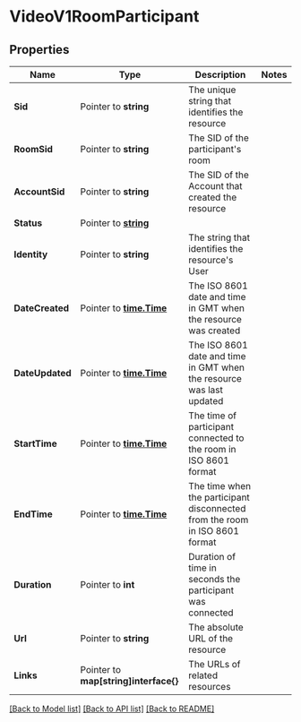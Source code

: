 # VideoV1RoomParticipant

## Properties

Name | Type | Description | Notes
------------ | ------------- | ------------- | -------------
**Sid** | Pointer to **string** | The unique string that identifies the resource |
**RoomSid** | Pointer to **string** | The SID of the participant's room |
**AccountSid** | Pointer to **string** | The SID of the Account that created the resource |
**Status** | Pointer to [**string**](RoomParticipantEnumStatus.md) |  |
**Identity** | Pointer to **string** | The string that identifies the resource's User |
**DateCreated** | Pointer to [**time.Time**](time.Time.md) | The ISO 8601 date and time in GMT when the resource was created |
**DateUpdated** | Pointer to [**time.Time**](time.Time.md) | The ISO 8601 date and time in GMT when the resource was last updated |
**StartTime** | Pointer to [**time.Time**](time.Time.md) | The time of participant connected to the room in ISO 8601 format |
**EndTime** | Pointer to [**time.Time**](time.Time.md) | The time when the participant disconnected from the room in ISO 8601 format |
**Duration** | Pointer to **int** | Duration of time in seconds the participant was connected |
**Url** | Pointer to **string** | The absolute URL of the resource |
**Links** | Pointer to **map[string]interface{}** | The URLs of related resources |

[[Back to Model list]](../README.md#documentation-for-models) [[Back to API list]](../README.md#documentation-for-api-endpoints) [[Back to README]](../README.md)


